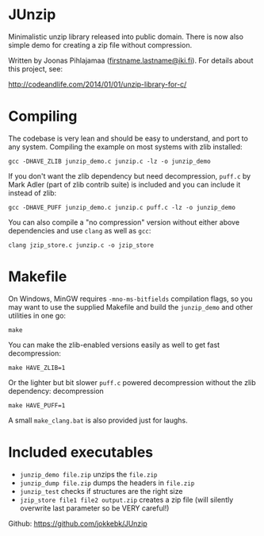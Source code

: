 JUnzip
======

Minimalistic unzip library released into public domain. There is now
also simple demo for creating a zip file without compression.

Written by Joonas Pihlajamaa (firstname.lastname@iki.fi). 
For details about this project, see:

http://codeandlife.com/2014/01/01/unzip-library-for-c/

# Compiling

The codebase is very lean and should be easy to understand, and port to
any system. Compiling the example on most systems with zlib installed:

```
gcc -DHAVE_ZLIB junzip_demo.c junzip.c -lz -o junzip_demo
```

If you don't want the zlib dependency but need decompression, `puff.c` by
Mark Adler (part of zlib contrib suite) is included and you can include it
instead of zlib:

```
gcc -DHAVE_PUFF junzip_demo.c junzip.c puff.c -lz -o junzip_demo
```

You can also compile a "no compression" version without either above
dependencies and use `clang` as well as `gcc`:

```
clang jzip_store.c junzip.c -o jzip_store
```

# Makefile

On Windows, MinGW requires `-mno-ms-bitfields` compilation flags, so you
may want to use the supplied Makefile and build the `junzip_demo` and other
utilities in one go:

```
make
```

You can make the zlib-enabled versions easily as well to get fast
decompression:

```
make HAVE_ZLIB=1
```

Or the lighter but bit slower `puff.c` powered decompression without the
zlib dependency:
decompression

```
make HAVE_PUFF=1
```

A small `make_clang.bat` is also provided just for laughs.

# Included executables

* `junzip_demo file.zip` unzips the `file.zip`
* `junzip_dump file.zip` dumps the headers in `file.zip`
* `junzip_test` checks if structures are the right size
* `jzip_store file1 file2 output.zip` creates a zip file (will silently
overwrite last parameter so be VERY careful!)

Github: https://github.com/jokkebk/JUnzip
